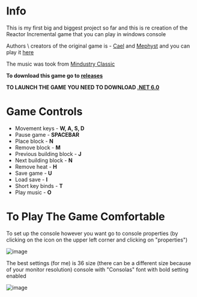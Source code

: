 # Info

This is my first big and biggest project so far and this is re creation of the Reactor Incremental game that you can play in windows console

Authors \ creators of the original game is - [Cael](https://www.kongregate.com/accounts/Cael) and [Mephyst](https://www.kongregate.com/accounts/Mephyst) and you can play it [here](https://www.kongregate.com/games/cael/reactor-incremental)

The music was took from [Mindustry Classic](https://anuke.itch.io/mindustry-classic)

**To download this game go to [releases](https://github.com/RanPix/Reactor_Incremental_CV/releases)**

**TO LAUNCH THE GAME YOU NEED TO DOWNLOAD [.NET 6.0](https://dotnet.microsoft.com/download/dotnet/6.0)**

# Game Controls

- Movement keys - **W, A, S, D**
- Pause game - **SPACEBAR**
- Place block - **N**
- Remove block - **M**
- Previous building block - **J**
- Next building block - **N**
- Remove heat - **H**
- Save game - **U**
- Load save - **I**
- Short key binds - **T**
- Play music - **O**

# To Play The Game Comfortable

To set up the console however you want go to console properties (by clicking on the icon on the upper left corner and clicking on "properties")

![image](https://user-images.githubusercontent.com/68966087/145726052-0d288f0f-ea46-45ac-9ce1-f8ba3a494d98.png)

The best settings (for me) is 36 size (there can be a different size because of your monitor resolution) console with "Consolas" font with bold setting enabled

![image](https://user-images.githubusercontent.com/68966087/145726113-1c31bed1-3842-4930-8752-df130a2b46c3.png)
